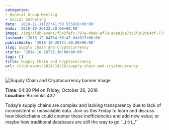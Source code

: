 ```yaml
---
categories:
- General Group Meeting
- Social Gathering
date: '2018-11-11T22:41:50.555928+00:00'
ends: '2018-10-26T22:30:00+00:00'
image: /img/club-event/f545fefc-797e-4bab-af79-aba81ba73d5f109c64bf-77ac-40f5-9bd3-c8e4c8852bf4.png
lastmod: '2018-12-04T04:30:47.041017+00:00'
publishdate: '2018-10-26T21:30:00+00:00'
slug: Supply Chain and Cryptocurrency
starts: '2018-10-26T21:30:00+00:00'
tags: []
title: Supply Chain and Cryptocurrency
url: /club-event/2018/10/26/supply-chain-and-cryptocurrency
---
```


<img src="/img/club-event/f545fefc-797e-4bab-af79-aba81ba73d5f109c64bf-77ac-40f5-9bd3-c8e4c8852bf4.png" alt="Supply Chain and Cryptocurrency banner image" /><br>
    <p class="eventInfo">
        <strong>Time</strong>: 04:30 PM on Friday, October 26, 2018<br>
        <strong>Location</strong>: Bruininks 432
    </p>
    <p>Today&rsquo;s supply chains are complex and lacking transparency due to lack of inconsistent or unavailable data. Join us this Friday to learn and discuss how blockchains could counter these inefficiencies and add new value; or maybe how traditional databases are still the way to go&nbsp;&macr;\_(ツ)_/&macr;</p>